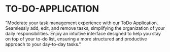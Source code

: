 # TO-DO-APPLICATION
"Moderate your task management experience with our ToDo Application. Seamlessly add, edit, and remove tasks, simplifying the organization of your daily responsibilities. Enjoy an intuitive interface designed to help you stay on top of your to-do list, ensuring a more structured and productive approach to your day-to-day tasks."
